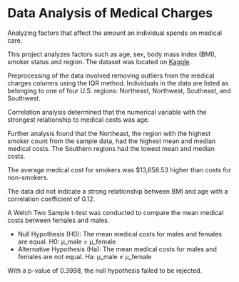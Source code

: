 # Data Analysis of Medical Charges
Analyzing factors that affect the amount an individual spends on medical care.

This project analyzes factors such as age, sex, body mass index (BMI), smoker status and region. The dataset was located on [Kaggle](https://www.kaggle.com/datasets/mirichoi0218/insurance).

Preprocessing of the data involved removing outliers from the medical charges columns using the IQR method. 
Individuals in the data are listed as belonging to one of four U.S. regions: Northeast, Northwest, Southeast, and Southwest.

Correlation analysis determined that the numerical variable with the strongest relationship to medical costs was age.

Further analysis found that the Northeast, the region with the highest smoker count from the sample data, had the highest mean and median medical costs. The Southern regions had the lowest mean and median costs.

The average medical cost for smokers was $13,658.53 higher than costs for non-smokers.

The data did not indicate a strong relationship between BMI and age with a correlation coefficient of 0.12.

A Welch Two Sample t-test was conducted to compare the mean medical costs between females and males.

- Null Hypothesis (H0): The mean medical costs for males and females are equal. H0: μ_male = μ_female
- Alternative Hypothesis (Ha): The mean medical costs for males and females are not equal. Ha: μ_male ≠ μ_female

With a p-value of 0.3998, the null hypothesis failed to be rejected.